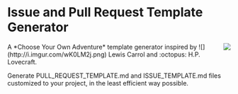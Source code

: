 # Issue and Pull Request Template Generator
<img src="https://raw.githubusercontent.com/TalAter/open-source-templates/master/site/img/site-screenshot.png" align="right" />
A *Choose Your Own Adventure* template generator inspired by ![](http://i.imgur.com/wK0LM2j.png) Lewis Carrol and :octopus: H.P. Lovecraft.

Generate PULL_REQUEST_TEMPLATE.md and ISSUE_TEMPLATE.md files customized to your project, in the least efficient way possible.
